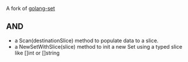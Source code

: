A fork of  [golang-set](https://github.com/deckarep/golang-set)

## AND 

* a Scan(destinationSlice) method to populate data to a slice.
* a NewSetWithSlice(slice) method to init a new Set using a typed slice like []int or []string
